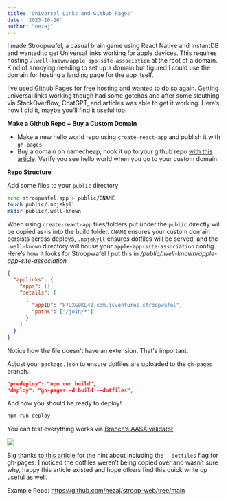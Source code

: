 ```yaml
---
title: 'Universal Links and Github Pages'
date: '2023-10-26'
author: "nezaj"
---
```


I made Stroopwafel, a casual brain game using React Native and InstantDB and wanted to get Universal links working for apple devices. This requires hosting `/.well-known/apple-app-site-association` at the root of a domain. Kind of annoying needing to set up a domain but figured I could use the domain for hosting a landing page for the app itself.


I’ve used Github Pages for free hosting and wanted to do so again. Getting universal links working though had some gotchas and after some sleuthing via StackOverflow, ChatGPT, and articles was able to get it working. Here’s how I did it, maybe you’ll find it useful too.

**Make a Github Repo + Buy a Custom Domain**

- Make a new hello world repo using `create-react-app` and publish it with `gh-pages`
- Buy a domain on namecheap, hook it up to your github repo [with this article](https://www.namecheap.com/support/knowledgebase/article.aspx/9645/2208/how-do-i-link-my-domain-to-github-pages/). Verify you see hello world when you go to your custom domain.

**Repo Structure**

Add some files to your `public` directory

```bash
echo stroopwafel.app > public/CNAME
touch public/.nojekyll
mkdir public/.well-known
```

When using `create-react-app` files/folders put under the `public` directly will be copied as-is into the build folder. `CNAME` ensures your custom domain persists across deploys, `.nojekyll` ensures dotfiles will be served, and the  `.well-known` directory will house your `apple-app-site-association` config. Here’s how it looks for Stroopwafel I put this in _/public/.well-known/apple-app-site-association_


```json
{
  "applinks": {
    "apps": [],
    "details": [
      {
        "appID": "F7UXG9KL42.com.jsventures.stroopwafel",
        "paths": ["/join/*"]
      }
    ]
  }
}
```

Notice how the file doesn't have an extension. That's important.

Adjust your `package.json` to ensure dotfiles are uploaded to the `gh-pages` branch.


```json
"predeploy": "npm run build",
"deploy": "gh-pages -d build --dotfiles",
```

And now you should be ready to deploy!


```bash
npm run deploy
```

You can test everything works via [Branch’s  AASA validator](https://branch.io/resources/aasa-validator/)

![](https://paper-attachments.dropboxusercontent.com/s_87A20845FE98C90B442FEA350FD717EAD25AACF749E4D0A4BFFCF02B0D350D42_1698362706352_image.png)


Big thanks [to this article](https://realfiction.net/posts/serving-the-well-known-webfinger-from-github-pages/) for the hint about including the `--dotfiles` flag for gh-pages. I noticed the dotfiles weren’t being copied over and wasn’t sure why, happy this article existed and hope others find this quick write up useful as well.

Example Repo: https://github.com/nezaj/stroop-web/tree/main


